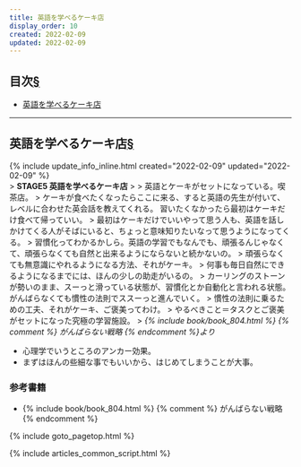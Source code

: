 ```yaml
---
title: 英語を学べるケーキ店
display_order: 10
created: 2022-02-09
updated: 2022-02-09
---
```


## <a name="index">目次</a><a class="heading-anchor-permalink" href="#目次">§</a>

<ul id="index_ul">
<li><a href="#英語を学べるケーキ店">英語を学べるケーキ店</a></li>
</ul>

* * *
## <a name="英語を学べるケーキ店">英語を学べるケーキ店</a><a class="heading-anchor-permalink" href="#英語を学べるケーキ店">§</a>
<div class="chapter-updated">{% include update_info_inline.html created="2022-02-09" updated="2022-02-09" %}</div>
> <b>STAGE5 英語を学べるケーキ店</b>
> 
> 英語とケーキがセットになっている。喫茶店。  
> ケーキが食べたくなったらここに来る、すると英語の先生が付いて、レベルに合わせた英会話を教えてくれる。
習いたくなかったら最初はケーキだけ食べて帰っていい。  
> 最初はケーキだけでいいやって思う人も、英語を話しかけてくる人がそばにいると、ちょっと意味知りたいなって思うようになってくる。  
> 習慣化ってわかるかしら。英語の学習でもなんでも、頑張るんじゃなくて、頑張らなくても自然と出来るようにならないと続かないの。  
> 頑張らなくても無意識にやれるようになる方法、それがケーキ。  
> 何事も毎日自然にできるようになるまでには、ほんの少しの助走がいるの。  
> カーリングのストーンが勢いのまま、スーっと滑っている状態が、習慣化とか自動化と言われる状態。がんばらなくても慣性の法則でススーっと進んでいく。  
> 慣性の法則に乗るための工夫、それがケーキ、ご褒美ってわけ。  
> やるべきこと＝タスクとご褒美がセットになった究極の学習施設。  
> <cite>{% include book/book_804.html %} {% comment %} がんばらない戦略 {% endcomment %}より</cite>

- 心理学でいうところのアンカー効果。
- まずはほんの些細な事でもいいから、はじめてしまうことが大事。

### 参考書籍
- {% include book/book_804.html %} {% comment %} がんばらない戦略 {% endcomment %}

{% include goto_pagetop.html %}

{% include articles_common_script.html %}
